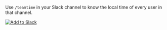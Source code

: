 Use `/teamtime` in your Slack channel to know the local time of every user in that channel.



[![Add to Slack](https://platform.slack-edge.com/img/add_to_slack@2x.png)](https://slack.com/oauth/authorize?client_id=198753798741.410005306742&scope=commands,channels:read,groups:read,mpim:read,im:read,users:read)

